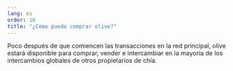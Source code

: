 ```yaml
---
lang: es
order: 16
title: "¿Cómo puedo comprar olive?"
---
```

Poco después de que comiencen las transacciones en la red principal, olive estará disponible para comprar, vender e intercambiar en la mayoría de los intercambios globales de otros propietarios de chía.
